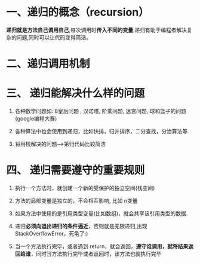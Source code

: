 #  **一、递归的概念（**recursion**）**

 

**递归就是方法自己调用自己**,每次调用时**传入不同的变量**.递归有助于编程者解决复杂的问题,同时可以让代码变得简洁。

# **二、递归调用机制**

# **三、 递归能解决什么样的问题**

 

1) 各种数学问题如: 8皇后问题 , 汉诺塔, 阶乘问题, 迷宫问题, 球和篮子的问题(google编程大赛)

 

2) 各种算法中也会使用到递归，比如快排，归并排序，二分查找，分治算法等.

 

3) 将用栈解决的问题-->第归代码比较简洁

# **四、 递归需要遵守的重要规则**

 

1) 执行一个方法时，就创建一个新的受保护的独立空间(栈空间)

2) 方法的局部变量是独立的，不会相互影响, 比如 n变量

3) 如果方法中使用的是引用类型变量(比如数组)，就会共享该引用类型的数据.

4) 递归**必须向退出递归的条件逼近**，否则就是无限递归,出现 StackOverflowError，死龟了:)

5) 当一个方法执行完毕，或者遇到 return，就会返回，**遵守谁调用，就将结果返回给谁**，同时当方法执行完毕或者返回时，该方法也就执行完毕